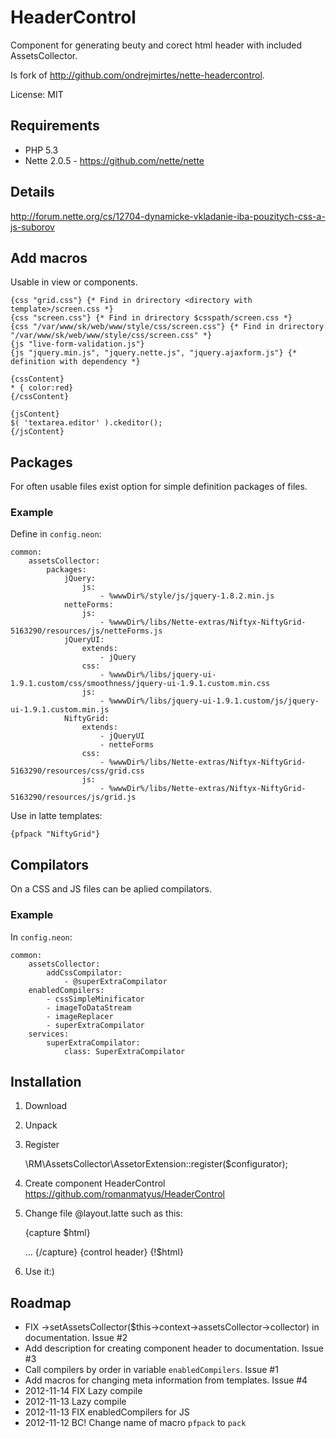 HeaderControl
=========
Component for generating beuty and corect html header with included AssetsCollector.

Is fork of http://github.com/ondrejmirtes/nette-headercontrol.

License: MIT

Requirements
------------
- PHP 5.3
- Nette 2.0.5 - https://github.com/nette/nette

Details
-------
http://forum.nette.org/cs/12704-dynamicke-vkladanie-iba-pouzitych-css-a-js-suborov

Add macros
----------
Usable in view or components.

    {css "grid.css"} {* Find in drirectory <directory with template>/screen.css *}
    {css "screen.css"} {* Find in drirectory $csspath/screen.css *}
    {css "/var/www/sk/web/www/style/css/screen.css"} {* Find in drirectory "/var/www/sk/web/www/style/css/screen.css" *}
    {js "live-form-validation.js"}
    {js "jquery.min.js", "jquery.nette.js", "jquery.ajaxform.js"} {* definition with dependency *}

    {cssContent}
    * { color:red}
    {/cssContent}

    {jsContent}
    $( 'textarea.editor' ).ckeditor();
    {/jsContent}

Packages
-----------
For often usable files exist option for simple definition packages of files.

### Example

Define in `config.neon`:

    common:
    	assetsCollector:
    		packages:
    			jQuery:
    				js:
    					- %wwwDir%/style/js/jquery-1.8.2.min.js
    			netteForms:
    				js:
    					- %wwwDir%/libs/Nette-extras/Niftyx-NiftyGrid-5163290/resources/js/netteForms.js
    			jQueryUI:
    				extends:
    					- jQuery
    				css:
    					- %wwwDir%/libs/jquery-ui-1.9.1.custom/css/smoothness/jquery-ui-1.9.1.custom.min.css
    				js:
    					- %wwwDir%/libs/jquery-ui-1.9.1.custom/js/jquery-ui-1.9.1.custom.min.js
    			NiftyGrid:
    				extends:
    					- jQueryUI
    					- netteForms
    				css:
    					- %wwwDir%/libs/Nette-extras/Niftyx-NiftyGrid-5163290/resources/css/grid.css
    				js:
    					- %wwwDir%/libs/Nette-extras/Niftyx-NiftyGrid-5163290/resources/js/grid.js

Use in latte templates:

    {pfpack "NiftyGrid"}

Compilators
-----------
On a CSS and JS files can be aplied compilators.

### Example

In `config.neon`:

    common:
		assetsCollector:
			addCssCompilator:
				- @superExtraCompilator
		enabledCompilers:
			- cssSimpleMinificator
			- imageToDataStream
			- imageReplacer
			- superExtraCompilator
		services:
			superExtraCompilator:
				class: SuperExtraCompilator

Installation
-----------
1) Download

2) Unpack

3) Register

    \RM\AssetsCollector\AssetorExtension::register($configurator);

4) Create component HeaderControl https://github.com/romanmatyus/HeaderControl

5) Change file @layout.latte such as this:

    {capture $html}
    <body>
    ...
    </body>
    </html>
    {/capture}
    {control header}
    {!$html}

6) Use it:)

Roadmap
-------
- FIX ->setAssetsCollector($this->context->assetsCollector->collector) in documentation. Issue #2
- Add description for creating component header to documentation. Issue #3
- Call compilers by order in variable `enabledCompilers`. Issue #1
- Add macros for changing meta information from templates. Issue #4
- 2012-11-14		FIX Lazy compile
- 2012-11-13		Lazy compile
- 2012-11-13		FIX enabledCompilers for JS
- 2012-11-12	BC!	Change name of macro `pfpack` to `pack`
